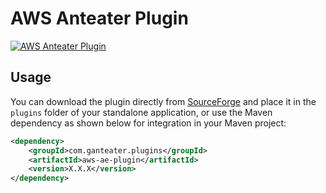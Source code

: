 # AWS Anteater Plugin

[![AWS Anteater Plugin](https://img.shields.io/maven-central/v/com.ganteater.plugins/aws-ae-plugin.svg)](https://central.sonatype.com/artifact/com.ganteater.plugins/aws-ae-plugin)

## Usage
You can download the plugin directly from [SourceForge](https://sourceforge.net/projects/anteater/files/plugins/aws-ae-plugin.jar/download) and place it in the `plugins` folder of your standalone application, or use the Maven dependency as shown below for integration in your Maven project:

```xml
<dependency>
    <groupId>com.ganteater.plugins</groupId>
    <artifactId>aws-ae-plugin</artifactId>
    <version>X.X.X</version>
</dependency>
```
